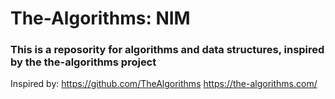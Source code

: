# The-Algorithms: NIM
### This is a reposority for algorithms and data structures, inspired by the the-algorithms project







Inspired by:
https://github.com/TheAlgorithms
https://the-algorithms.com/
